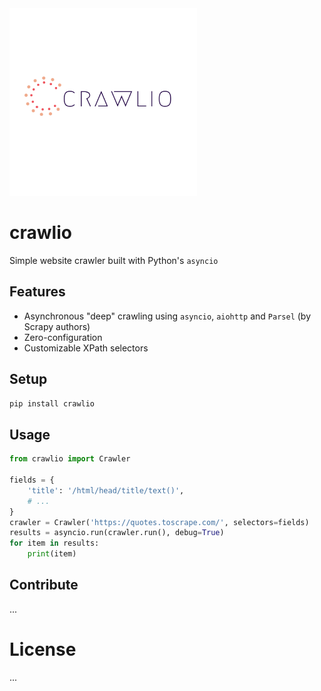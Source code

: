 <img width="300" src="https://raw.githubusercontent.com/maximiliancw/crawlio/master/static/logo.png" alt="crawlio">

# crawlio
Simple website crawler built with Python's `asyncio`


## Features

- Asynchronous "deep" crawling using `asyncio`, `aiohttp` and `Parsel` (by Scrapy authors)
- Zero-configuration
- Customizable XPath selectors

## Setup
```bash
pip install crawlio
```

## Usage
```python
from crawlio import Crawler

fields = {
    'title': '/html/head/title/text()',
    # ...
}
crawler = Crawler('https://quotes.toscrape.com/', selectors=fields)
results = asyncio.run(crawler.run(), debug=True)
for item in results:
    print(item)
```


## Contribute
...


# License
...